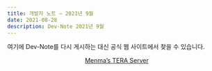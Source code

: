 ```yaml
---
title: 개발자 노트 – 2021년 9월
date: 2021-08-28       
description: Dev-Note 2021년 9월
---
```


여기에 Dev-Note를 다시 게시하는 대신 공식 웹 사이트에서 찾을 수 있습니다.
<center> 

[Menma’s TERA Server](https://menmastera.com/developers-note-post-release-updates-september-2021/)   

</center>

